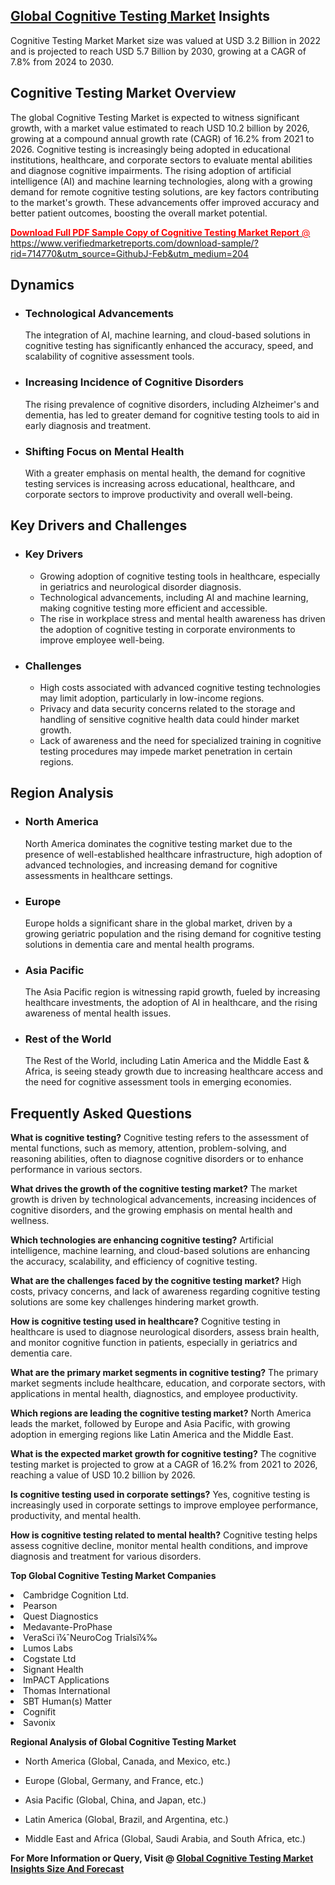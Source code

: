 <h2><a href="https://www.verifiedmarketreports.com/download-sample/?rid=714770&amp;utm_source=GithubJ&amp;utm_medium=204" target="_blank">Global Cognitive Testing Market</a> Insights</h2><p>Cognitive Testing Market Market size was valued at USD 3.2 Billion in 2022 and is projected to reach USD 5.7 Billion by 2030, growing at a CAGR of 7.8% from 2024 to 2030.</p><p> <h2>Cognitive Testing Market Overview</h2> <p>The global Cognitive Testing Market is expected to witness significant growth, with a market value estimated to reach USD 10.2 billion by 2026, growing at a compound annual growth rate (CAGR) of 16.2% from 2021 to 2026. Cognitive testing is increasingly being adopted in educational institutions, healthcare, and corporate sectors to evaluate mental abilities and diagnose cognitive impairments. The rising adoption of artificial intelligence (AI) and machine learning technologies, along with a growing demand for remote cognitive testing solutions, are key factors contributing to the market's growth. These advancements offer improved accuracy and better patient outcomes, boosting the overall market potential.</p> <p><a href="download-link"><p><span class=""><span style="color: #ff0000;"><strong>Download Full PDF Sample Copy of Cognitive Testing Market Report</strong> @ </span><a href="https://www.verifiedmarketreports.com/download-sample/?rid=714770&amp;utm_source=GithubJ-Feb&amp;utm_medium=204" target="_blank">https://www.verifiedmarketreports.com/download-sample/?rid=714770&amp;utm_source=GithubJ-Feb&amp;utm_medium=204</a></span></p></a></p> <h2>Dynamics</h2> <ul> <li><h3>Technological Advancements</h3> The integration of AI, machine learning, and cloud-based solutions in cognitive testing has significantly enhanced the accuracy, speed, and scalability of cognitive assessment tools.</li> <li><h3>Increasing Incidence of Cognitive Disorders</h3> The rising prevalence of cognitive disorders, including Alzheimer's and dementia, has led to greater demand for cognitive testing tools to aid in early diagnosis and treatment.</li> <li><h3>Shifting Focus on Mental Health</h3> With a greater emphasis on mental health, the demand for cognitive testing services is increasing across educational, healthcare, and corporate sectors to improve productivity and overall well-being.</li> </ul> <h2>Key Drivers and Challenges</h2> <ul> <li><h3>Key Drivers</h3> <ul> <li>Growing adoption of cognitive testing tools in healthcare, especially in geriatrics and neurological disorder diagnosis.</li> <li>Technological advancements, including AI and machine learning, making cognitive testing more efficient and accessible.</li> <li>The rise in workplace stress and mental health awareness has driven the adoption of cognitive testing in corporate environments to improve employee well-being.</li> </ul> </li> <li><h3>Challenges</h3> <ul> <li>High costs associated with advanced cognitive testing technologies may limit adoption, particularly in low-income regions.</li> <li>Privacy and data security concerns related to the storage and handling of sensitive cognitive health data could hinder market growth.</li> <li>Lack of awareness and the need for specialized training in cognitive testing procedures may impede market penetration in certain regions.</li> </ul> </li> </ul> <h2>Region Analysis</h2> <ul> <li><h3>North America</h3> North America dominates the cognitive testing market due to the presence of well-established healthcare infrastructure, high adoption of advanced technologies, and increasing demand for cognitive assessments in healthcare settings.</li> <li><h3>Europe</h3> Europe holds a significant share in the global market, driven by a growing geriatric population and the rising demand for cognitive testing solutions in dementia care and mental health programs.</li> <li><h3>Asia Pacific</h3> The Asia Pacific region is witnessing rapid growth, fueled by increasing healthcare investments, the adoption of AI in healthcare, and the rising awareness of mental health issues.</li> <li><h3>Rest of the World</h3> The Rest of the World, including Latin America and the Middle East & Africa, is seeing steady growth due to increasing healthcare access and the need for cognitive assessment tools in emerging economies.</li> </ul> <h2>Frequently Asked Questions</h2> <p><b>What is cognitive testing?</b> Cognitive testing refers to the assessment of mental functions, such as memory, attention, problem-solving, and reasoning abilities, often to diagnose cognitive disorders or to enhance performance in various sectors.</p> <p><b>What drives the growth of the cognitive testing market?</b> The market growth is driven by technological advancements, increasing incidences of cognitive disorders, and the growing emphasis on mental health and wellness.</p> <p><b>Which technologies are enhancing cognitive testing?</b> Artificial intelligence, machine learning, and cloud-based solutions are enhancing the accuracy, scalability, and efficiency of cognitive testing.</p> <p><b>What are the challenges faced by the cognitive testing market?</b> High costs, privacy concerns, and lack of awareness regarding cognitive testing solutions are some key challenges hindering market growth.</p> <p><b>How is cognitive testing used in healthcare?</b> Cognitive testing in healthcare is used to diagnose neurological disorders, assess brain health, and monitor cognitive function in patients, especially in geriatrics and dementia care.</p> <p><b>What are the primary market segments in cognitive testing?</b> The primary market segments include healthcare, education, and corporate sectors, with applications in mental health, diagnostics, and employee productivity.</p> <p><b>Which regions are leading the cognitive testing market?</b> North America leads the market, followed by Europe and Asia Pacific, with growing adoption in emerging regions like Latin America and the Middle East.</p> <p><b>What is the expected market growth for cognitive testing?</b> The cognitive testing market is projected to grow at a CAGR of 16.2% from 2021 to 2026, reaching a value of USD 10.2 billion by 2026.</p> <p><b>Is cognitive testing used in corporate settings?</b> Yes, cognitive testing is increasingly used in corporate settings to improve employee performance, productivity, and mental health.</p> <p><b>How is cognitive testing related to mental health?</b> Cognitive testing helps assess cognitive decline, monitor mental health conditions, and improve diagnosis and treatment for various disorders.</p> </p><p><strong>Top Global Cognitive Testing Market Companies</strong></p><div data-test-id=""><p><li>Cambridge Cognition Ltd.</li><li> Pearson</li><li> Quest Diagnostics</li><li> Medavante-ProPhase</li><li> VeraSci ï¼ˆNeuroCog Trialsï¼‰</li><li> Lumos Labs</li><li> Cogstate Ltd</li><li> Signant Health</li><li> ImPACT Applications</li><li> Thomas International</li><li> SBT Human(s) Matter</li><li> Cognifit</li><li> Savonix</li></p><div><strong>Regional Analysis of&nbsp;Global Cognitive Testing Market</strong></div><ul><li dir="ltr"><p dir="ltr">North America&nbsp;(Global, Canada, and Mexico, etc.)</p></li><li dir="ltr"><p dir="ltr">Europe (Global, Germany, and France, etc.)</p></li><li dir="ltr"><p dir="ltr">Asia Pacific&nbsp;(Global, China, and Japan, etc.)</p></li><li dir="ltr"><p dir="ltr">Latin America&nbsp;(Global, Brazil, and Argentina, etc.)</p></li><li dir="ltr">Middle East and Africa&nbsp;(Global, Saudi Arabia, and South Africa, etc.)</li></ul><p><strong>For More Information or Query, Visit @&nbsp;</strong><strong><a href="https://www.verifiedmarketreports.com/product/cognitive-testing-market/?utm_source=GithubJ&amp;utm_medium=204" target="_blank">Global Cognitive Testing Market Insights Size And Forecast</a></strong></p></div>
